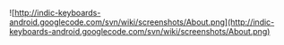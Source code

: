 ![http://indic-keyboards-android.googlecode.com/svn/wiki/screenshots/About.png](http://indic-keyboards-android.googlecode.com/svn/wiki/screenshots/About.png)